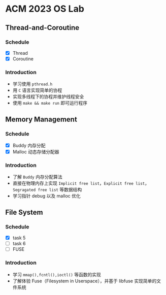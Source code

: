 # ACM 2023 OS Lab
## Thread-and-Coroutine

### Schedule

- [x] Thread
- [x] Coroutine

### Introduction

* 学习使用 `pthread.h` 
* 用 `C` 语言实现简单的协程
* 实现多线程下的协程并维护线程安全
* 使用 `make && make run` 即可运行程序

## Memory Management

### Schedule

- [x] Buddy 内存分配
- [x] Malloc 动态存储分配器

### Introduction

* 了解 `Buddy` 内存分配算法
* 直接在物理内存上实现 `Implicit free list`，`Explicit free list`，`Segragated free list` 等数据结构
* 学习指针 debug 以及 malloc 优化

## File System

### Schedule

- [x] task 5
- [ ] task 6
- [ ] FUSE

### Introduction

* 学习 `mmap(),fcntl(),ioctl()` 等函数的实现
* 了解体验 Fuse（Filesystem in Userspace），并基于 libfuse 实现简单的文件系统